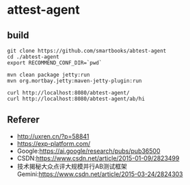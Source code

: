 
# attest-agent

## build
```
git clone https://github.com/smartbooks/abtest-agent
cd ./abtest-agent
export RECOMMEND_CONF_DIR=`pwd`

mvn clean package jetty:run
mvn org.mortbay.jetty:maven-jetty-plugin:run

curl http://localhost:8080/abtest-agent/
curl http://localhost:8080/abtest-agent/ab/hi
```

## Referer
- http://uxren.cn/?p=58841
- https://exp-platform.com/
- Google:https://ai.google/research/pubs/pub36500
- CSDN:https://www.csdn.net/article/2015-01-09/2823499
- 技术揭秘大众点评大规模并行AB测试框架Gemini:https://www.csdn.net/article/2015-03-24/2824303